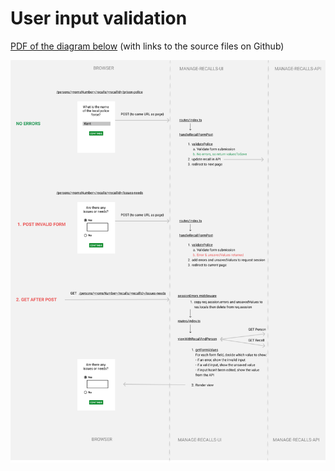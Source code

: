 
# User input validation

[PDF of the diagram below](./images/manage-recalls-ui-error-flow.pdf) (with links to the source files on Github)

![validation flow](./images/manage-recalls-ui-error-flow.png)